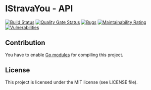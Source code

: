 # IStravaYou - API

[![Build Status](https://travis-ci.com/bdronneau/istravayou-api.svg?branch=master)](https://travis-ci.com/bdronneau/istravayou-api)
[![Quality Gate Status](https://sonarcloud.io/api/project_badges/measure?project=bdronneau_istravayou-api&metric=alert_status)](https://sonarcloud.io/dashboard?id=bdronneau_istravayou-api) [![Bugs](https://sonarcloud.io/api/project_badges/measure?project=bdronneau_istravayou-api&metric=bugs)](https://sonarcloud.io/dashboard?id=bdronneau_istravayou-api) [![Maintainability Rating](https://sonarcloud.io/api/project_badges/measure?project=bdronneau_istravayou-api&metric=sqale_rating)](https://sonarcloud.io/dashboard?id=bdronneau_istravayou-api) [![Vulnerabilities](https://sonarcloud.io/api/project_badges/measure?project=bdronneau_istravayou-api&metric=vulnerabilities)](https://sonarcloud.io/dashboard?id=bdronneau_istravayou-api)

## Contribution

You have to enable [Go modules](https://github.com/golang/go/wiki/Modules) for compiling this project.

## License

This project is licensed under the MIT license (see LICENSE file).